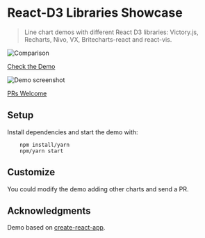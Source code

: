 # React-D3 Libraries Showcase

> Line chart demos with different React D3 libraries: Victory.js, Recharts, Nivo, VX, Britecharts-react and react-vis.


![Comparison](https://i.imgur.com/nsrmbfD.png)


[Check the Demo][demoLink]

![Demo screenshot][demoSS]

[PRs Welcome](https://img.shields.io/badge/PRs-welcome-brightgreen.svg)

## Setup
Install dependencies and start the demo with:
```
    npm install/yarn
    npm/yarn start
```

## Customize
You could modify the demo adding other charts and send a PR.

## Acknowledgments
Demo based on [create-react-app](https://github.com/facebookincubator/create-react-app).


[demoSS]: https://github.com/Golodhros/talk-react-d3/blob/master/public/talk-react-d3-demo.png "Demo screenshots"
[demoLink]: https://golodhros.github.io/talk-react-d3/
